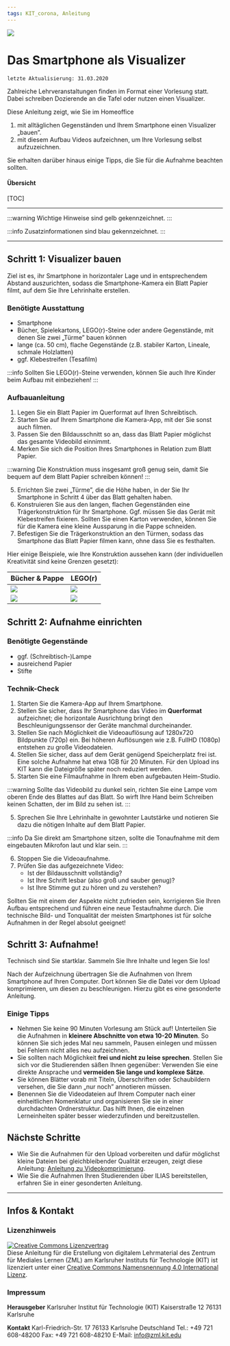 ```yaml
---
tags: KIT_corona, Anleitung
---
```

![](https://i.imgur.com/eAg9Fgb.png)

# Das Smartphone als Visualizer

```
letzte Aktualisierung: 31.03.2020
```

Zahlreiche Lehrveranstaltungen finden im Format einer Vorlesung statt. Dabei schreiben Dozierende an die Tafel oder nutzen einen Visualizer.

Diese Anleitung zeigt, wie Sie im Homeoffice
1. mit alltäglichen Gegenständen und Ihrem Smartphone einen Visualizer „bauen”.
2. mit diesem Aufbau Videos aufzeichnen, um Ihre Vorlesung selbst aufzuzeichnen.

Sie erhalten darüber hinaus einige Tipps, die Sie für die Aufnahme beachten sollten.

#### Übersicht
[TOC]


---

:::warning
Wichtige Hinweise sind gelb gekennzeichnet.
:::

:::info
Zusatzinformationen sind blau gekennzeichnet.
:::

---

## Schritt 1: Visualizer bauen
Ziel ist es, ihr Smartphone in horizontaler Lage und in entsprechendem Abstand auszurichten, sodass die Smartphone-Kamera ein Blatt Papier filmt, auf dem Sie Ihre Lehrinhalte erstellen.


### Benötigte Ausstattung
* Smartphone
* Bücher, Spielekartons, LEGO(r)-Steine oder andere Gegenstände, mit denen Sie zwei „Türme” bauen können
* lange (ca. 50 cm), flache Gegenstände (z.B. stabiler Karton, Lineale, schmale Holzlatten)
* ggf. Klebestreifen (Tesafilm)


:::info
Sollten Sie LEGO(r)-Steine verwenden, können Sie auch Ihre Kinder beim Aufbau mit einbeziehen!
:::


### Aufbauanleitung

1. Legen Sie ein Blatt Papier im Querformat auf Ihren Schreibtisch.
2. Starten Sie auf Ihrem Smartphone die Kamera-App, mit der Sie sonst auch filmen.
3. Passen Sie den Bildausschnitt so an, dass das Blatt Papier möglichst das gesamte Videobild einnimmt.
4. Merken Sie sich die Position Ihres Smartphones in Relation zum Blatt Papier.

:::warning
Die Konstruktion muss insgesamt groß genug sein, damit Sie bequem auf dem Blatt Papier schreiben können!
:::

5. Errichten Sie zwei „Türme”, die die Höhe haben, in der Sie Ihr Smartphone in Schritt 4 über das Blatt  gehalten haben.
6. Konstruieren Sie aus den langen, flachen Gegenständen eine Trägerkonstruktion für Ihr Smartphone. Ggf. müssen Sie das Gerät mit Klebestreifen fixieren. Sollten Sie einen Karton verwenden, können Sie für die Kamera eine kleine Aussparung in die Pappe schneiden.
7. Befestigen Sie die Trägerkonstruktion an den Türmen, sodass das Smartphone das Blatt Papier filmen kann, ohne dass Sie es festhalten.

Hier einige Beispiele, wie Ihre Konstruktion aussehen kann (der individuellen Kreativität sind keine Grenzen gesetzt):

|Bücher & Pappe |LEGO(r)|
|-----|--------|
|![](https://i.imgur.com/zPVDSVa.jpg)|![](https://i.imgur.com/cEqTsZd.jpg)|
|![](https://i.imgur.com/oj8yIhS.jpg)|![](https://i.imgur.com/RUcOV6N.jpg)|



## Schritt 2: Aufnahme einrichten


### Benötigte Gegenstände
* ggf. (Schreibtisch-)Lampe
* ausreichend Papier
* Stifte


### Technik-Check
1. Starten Sie die Kamera-App auf Ihrem Smartphone.
2. Stellen Sie sicher, dass Ihr Smartphone das Video im **Querformat** aufzeichnet; die horizontale Ausrichtung bringt den Beschleunigungssensor der Geräte manchmal durcheinander.
3. Stellen Sie nach Möglichkeit die Videoauflösung auf 1280x720 Bildpunkte (720p) ein. Bei höheren Auflösungen wie z.B. FullHD (1080p) entstehen zu große Videodateien. 
4. Stellen Sie sicher, dass auf dem Gerät genügend Speicherplatz frei ist. Eine solche Aufnahme hat etwa 1GB für 20 Minuten. Für den Upload ins KIT kann die Dateigröße später noch reduziert werden.
6. Starten Sie eine Filmaufnahme in Ihrem eben aufgebauten Heim-Studio.

:::warning
Sollte das Videobild zu dunkel sein, richten Sie eine Lampe vom oberen Ende des Blattes auf das Blatt. So wirft Ihre Hand beim Schreiben keinen Schatten, der im Bild zu sehen ist.
:::

5. Sprechen Sie Ihre Lehrinhalte in gewohnter Lautstärke und notieren Sie dazu die nötigen Inhalte auf dem Blatt Papier.

:::info
Da Sie direkt am Smartphone sitzen, sollte die Tonaufnahme mit dem eingebauten Mikrofon laut und klar sein.
:::

6. Stoppen Sie die Videoaufnahme.
7. Prüfen Sie das aufgezeichnete Video:
    * Ist der Bildausschnitt vollständig?
    * Ist Ihre Schrift lesbar (also groß und sauber genug)?
    * Ist Ihre Stimme gut zu hören und zu verstehen?

Sollten Sie mit einem der Aspekte nicht zufrieden sein, korrigieren Sie Ihren Aufbau entsprechend und führen eine neue Testaufnahme durch. Die technische Bild- und Tonqualität der meisten Smartphones ist für solche Aufnahmen in der Regel absolut geeignet!



## Schritt 3: Aufnahme! 

Technisch sind Sie startklar. Sammeln Sie Ihre Inhalte und legen Sie los!

Nach der Aufzeichnung übertragen Sie die Aufnahmen von Ihrem Smartphone auf Ihren Computer. Dort können Sie die Datei vor dem Upload komprimieren, um diesen zu beschleunigen. Hierzu gibt es eine gesonderte Anleitung.


### Einige Tipps
* Nehmen Sie keine 90 Minuten Vorlesung am Stück auf! Unterteilen Sie die Aufnahmen in **kleinere Abschnitte von etwa 10-20 Minuten**. So können Sie sich jedes Mal neu sammeln, Pausen einlegen und müssen bei Fehlern nicht alles neu aufzeichnen.
* Sie sollten nach Möglichkeit **frei und nicht zu leise sprechen**. Stellen Sie sich vor die Studierenden säßen Ihnen gegenüber: Verwenden Sie eine direkte Ansprache und **vermeiden Sie lange und komplexe Sätze**.
* Sie können Blätter vorab mit Titeln, Überschriften oder Schaubildern versehen, die Sie dann „nur noch” annotieren müssen.
* Benennen Sie die Videodateien auf Ihrem Computer nach einer einheitlichen Nomenklatur und organisieren Sie sie in einer durchdachten Ordnerstruktur. Das hilft Ihnen, die einzelnen Lerneinheiten später besser wiederzufinden und bereitzustellen.



## Nächste Schritte
* Wie Sie die Aufnahmen für den Upload vorbereiten und dafür möglichst kleine Dateien bei gleichbleibender Qualität erzeugen, zeigt diese Anleitung: [Anleitung zu Videokomprimierung](https://s.kit.edu/tutorial-videokomprimierung).
* Wie Sie die Aufnahmen Ihren Studierenden über ILIAS bereitstellen, erfahren Sie in einer gesonderten Anleitung.
---
## Infos & Kontakt

### Lizenzhinweis
<a rel="license" href="http://creativecommons.org/licenses/by/4.0/"><img alt="Creative Commons Lizenzvertrag" style="border-width:0" src="https://i.creativecommons.org/l/by/4.0/88x31.png" /></a><br /><span xmlns:dct="http://purl.org/dc/terms/" property="dct:title">Diese Anleitung für die Erstellung von digitalem Lehrmaterial</span> des <span xmlns:cc="http://creativecommons.org/ns#" property="cc:attributionName">Zentrum für Mediales Lernen (ZML) am Karlsruher Instituts für Technologie (KIT)</span> ist lizenziert unter einer <a rel="license" href="http://creativecommons.org/licenses/by/4.0/">Creative Commons Namensnennung 4.0 International Lizenz</a>.

### Impressum

**Herausgeber**
Karlsruher Institut für Technologie (KIT)
Kaiserstraße 12
76131 Karlsruhe

**Kontakt**
Karl-Friedrich-Str. 17
76133 Karlsruhe
Deutschland
Tel.: +49 721 608-48200
Fax: +49 721 608-48210
E-Mail: info@zml.kit.edu
